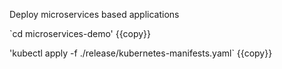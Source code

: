 Deploy microservices based applications

`cd microservices-demo' {{copy}}

'kubectl apply -f ./release/kubernetes-manifests.yaml` {{copy}}
